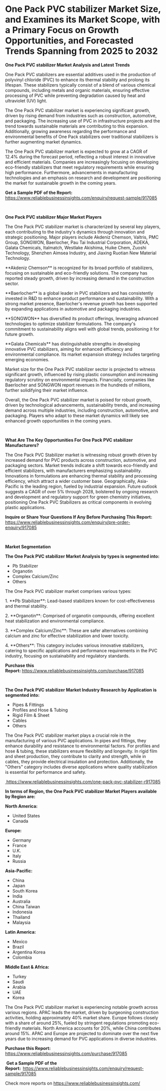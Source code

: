 <p><h1>One Pack PVC stabilizer Market Size, and Examines its Market Scope, with a Primary Focus on Growth Opportunities, and Forecasted Trends Spanning from 2025 to 2032</h1></p><p><strong>One Pack PVC stabilizer Market Analysis and Latest Trends</strong></p>
<p><p>One Pack PVC stabilizers are essential additives used in the production of polyvinyl chloride (PVC) to enhance its thermal stability and prolong its lifespan. These stabilizers typically consist of a blend of various chemical compounds, including metals and organic materials, ensuring effective processing of PVC while preventing degradation caused by heat and ultraviolet (UV) light. </p><p>The One Pack PVC stabilizer market is experiencing significant growth, driven by rising demand from industries such as construction, automotive, and packaging. The increasing use of PVC in infrastructure projects and the trend towards sustainable materials are contributing to this expansion. Additionally, growing awareness regarding the performance and environmental benefits of One Pack stabilizers over traditional stabilizers is further augmenting market dynamics.</p><p>The One Pack PVC stabilizer market is expected to grow at a CAGR of 12.4% during the forecast period, reflecting a robust interest in innovative and efficient materials. Companies are increasingly focusing on developing eco-friendly stabilizers that meet regulatory requirements while ensuring high performance. Furthermore, advancements in manufacturing technologies and an emphasis on research and development are positioning the market for sustainable growth in the coming years.</p></p>
<p><strong>Get a Sample PDF of the Report:&nbsp;</strong> <a href="https://www.reliablebusinessinsights.com/enquiry/request-sample/917085?utm_campaign=100&utm_medium=2&utm_source=Github&utm_content=ia&utm_term=30012025&utm_id=one-pack-pvc-stabilizer">https://www.reliablebusinessinsights.com/enquiry/request-sample/917085</a></p>
<p>&nbsp;</p>
<p><strong>One Pack PVC stabilizer Major Market Players</strong></p>
<p><p>The One Pack PVC stabilizer market is characterized by several key players, each contributing to the industry's dynamics through innovation and strategic positioning. Major players include Akdeniz Chemson, Valtris, PMC Group, SONGWON, Baerlocher, Pau Tai Industrial Corporation, ADEKA, Galata Chemicals, Italmatch, Westlake Akishima, Huike Chem, Zuoshi Technology, Shenzhen Aimsea Industry, and Jiaxing Ruotian New Material Technology.</p><p>**Akdeniz Chemson** is recognized for its broad portfolio of stabilizers, focusing on sustainable and eco-friendly solutions. The company has reported steady growth, driven by increasing demand in the construction sector.</p><p>**Baerlocher** is a global leader in PVC stabilizers and has consistently invested in R&D to enhance product performance and sustainability. With a strong market presence, Baerlocher's revenue growth has been supported by expanding applications in automotive and packaging industries.</p><p>**SONGWON** has diversified its product offerings, leveraging advanced technologies to optimize stabilizer formulations. The company's commitment to sustainability aligns well with global trends, positioning it for future growth.</p><p>**Galata Chemicals** has distinguishable strengths in developing innovative PVC stabilizers, aiming for enhanced efficiency and environmental compliance. Its market expansion strategy includes targeting emerging economies.</p><p>Market size for the One Pack PVC stabilizer sector is projected to witness significant growth, influenced by rising plastic consumption and increasing regulatory scrutiny on environmental impacts. Financially, companies like Baerlocher and SONGWON report revenues in the hundreds of millions, further solidifying their market influence.</p><p>Overall, the One Pack PVC stabilizer market is poised for robust growth, driven by technological advancements, sustainability trends, and increasing demand across multiple industries, including construction, automotive, and packaging. Players who adapt to these market dynamics will likely see enhanced growth opportunities in the coming years.</p></p>
<p>&nbsp;</p>
<p><strong>What Are The Key Opportunities For One Pack PVC stabilizer Manufacturers?</strong></p>
<p><p>The One Pack PVC Stabilizer market is witnessing robust growth driven by increased demand for PVC products across construction, automotive, and packaging sectors. Market trends indicate a shift towards eco-friendly and efficient stabilizers, with manufacturers emphasizing sustainability. Innovations in formulations are enhancing thermal stability and processing efficiency, which attract a wider customer base. Geographically, Asia-Pacific is the leading region, fueled by industrial expansion. Future outlook suggests a CAGR of over 5% through 2028, bolstered by ongoing research and development and regulatory support for green chemistry initiatives, positioning One Pack PVC Stabilizers as critical components in evolving plastic applications.</p></p>
<p><strong>Inquire or Share Your Questions If Any Before Purchasing This Report:</strong> <a href="https://www.reliablebusinessinsights.com/enquiry/pre-order-enquiry/917085?utm_campaign=100&utm_medium=2&utm_source=Github&utm_content=ia&utm_term=30012025&utm_id=one-pack-pvc-stabilizer">https://www.reliablebusinessinsights.com/enquiry/pre-order-enquiry/917085</a></p>
<p>&nbsp;</p>
<p><strong>Market Segmentation</strong></p>
<p><strong>The One Pack PVC stabilizer Market Analysis by types is segmented into:</strong></p>
<p><ul><li>Pb Stabilizer</li><li>Organotin</li><li>Complex Calcium/Zinc</li><li>Others</li></ul></p>
<p><p>The One Pack PVC stabilizer market comprises various types: </p><p>1. **Pb Stabilizer**: Lead-based stabilizers known for cost-effectiveness and thermal stability.</p><p>2. **Organotin**: Comprised of organotin compounds, offering excellent heat stabilization and environmental compliance.</p><p>3. **Complex Calcium/Zinc**: These are safer alternatives combining calcium and zinc for effective stabilization and lower toxicity.</p><p>4. **Others**: This category includes various innovative stabilizers, catering to specific applications and performance requirements in the PVC industry, focusing on sustainability and regulatory standards.</p></p>
<p><strong>Purchase this Report:&nbsp;</strong><a href="https://www.reliablebusinessinsights.com/purchase/917085?utm_campaign=100&utm_medium=2&utm_source=Github&utm_content=ia&utm_term=30012025&utm_id=one-pack-pvc-stabilizer">https://www.reliablebusinessinsights.com/purchase/917085</a></p>
<p>&nbsp;</p>
<p><strong>The One Pack PVC stabilizer Market Industry Research by Application is segmented into:</strong></p>
<p><ul><li>Pipes & Fittings</li><li>Profiles and Hose & Tubing</li><li>Rigid Film & Sheet</li><li>Cables</li><li>Others</li></ul></p>
<p><p>The One Pack PVC stabilizer market plays a crucial role in the manufacturing of various PVC applications. In pipes and fittings, they enhance durability and resistance to environmental factors. For profiles and hose & tubing, these stabilizers ensure flexibility and longevity. In rigid film and sheet production, they contribute to clarity and strength, while in cables, they provide electrical insulation and protection. Additionally, the "Others" category includes diverse applications where quality stabilization is essential for performance and safety.</p></p>
<p><a href="https://www.reliablebusinessinsights.com/one-pack-pvc-stabilizer-r917085?utm_campaign=100&utm_medium=2&utm_source=Github&utm_content=ia&utm_term=30012025&utm_id=one-pack-pvc-stabilizer">&nbsp;https://www.reliablebusinessinsights.com/one-pack-pvc-stabilizer-r917085</a></p>
<p><strong>In terms of Region, the One Pack PVC stabilizer Market Players available by Region are:</strong></p>
<p>
    <p> <strong> North America: </strong>
        <ul>
            <li>United States</li>
            <li>Canada</li>
        </ul>
        </p> 
    <p> <strong> Europe: </strong>
        <ul>
            <li>Germany</li>
            <li>France</li>
            <li>U.K.</li>
            <li>Italy</li>
            <li>Russia</li>
        </ul>
        </p> 
    <p> <strong> Asia-Pacific: </strong>
        <ul>
            <li>China</li>
            <li>Japan</li>
            <li>South Korea</li>
            <li>India</li>
            <li>Australia</li>
            <li>China Taiwan</li>
            <li>Indonesia</li>
            <li>Thailand</li>
            <li>Malaysia</li>
        </ul>
        </p> 
    <p> <strong> Latin America: </strong>
        <ul>
            <li>Mexico</li>
            <li>Brazil</li>
            <li>Argentina Korea</li>
            <li>Colombia</li>
        </ul>
        </p> 
    <p> <strong> Middle East & Africa: </strong>
        <ul>
            <li>Turkey</li>
            <li>Saudi</li>
            <li>Arabia</li>
            <li>UAE</li>
            <li>Korea</li>
        </ul>
    </p>
    </p>
<p><p>The One Pack PVC stabilizer market is experiencing notable growth across various regions. APAC leads the market, driven by burgeoning construction activities, holding approximately 40% market share. Europe follows closely with a share of around 25%, fueled by stringent regulations promoting eco-friendly materials. North America accounts for 20%, while China contributes around 15%. APAC and Europe are projected to dominate over the next five years due to increasing demand for PVC applications in diverse industries.</p></p>
<p><strong>Purchase this Report: </strong><a href="https://www.reliablebusinessinsights.com/purchase/917085?utm_campaign=100&utm_medium=2&utm_source=Github&utm_content=ia&utm_term=30012025&utm_id=one-pack-pvc-stabilizer">https://www.reliablebusinessinsights.com/purchase/917085</a></p>
<p>&nbsp;<strong>Get a Sample PDF of the Report:&nbsp;&nbsp;</strong><a href="https://www.reliablebusinessinsights.com/enquiry/request-sample/917085?utm_campaign=100&utm_medium=2&utm_source=Github&utm_content=ia&utm_term=30012025&utm_id=one-pack-pvc-stabilizer">https://www.reliablebusinessinsights.com/enquiry/request-sample/917085</a></p>
<p><strong></strong></p>
<p>Check more reports on <a href="https://www.reliablebusinessinsights.com/?utm_campaign=100&utm_medium=2&utm_source=Github&utm_content=ia&utm_term=30012025&utm_id=one-pack-pvc-stabilizer">https://www.reliablebusinessinsights.com/</a></p>